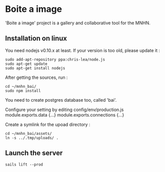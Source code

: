 Boite a image
=============

'Boite a image' project is a gallery and collaborative tool for the MNHN.


Installation on linux
---------------------

You need nodejs v0.10.x at least.
If your version is too old, please update it :

    sudo add-apt-repository ppa:chris-lea/node.js
    sudo apt-get update
    sudo apt-get install nodejs

After getting the sources, run :

    cd ~/mnhn_bai/
    sudo npm install


You need to create postgres database too, called 'bai'.

Configure your setting by editing config/env/production.js
    module.exports.data {...}
    module.exports.connections {...}

Create a symlink for the upoad directory :

    cd ~/mnhn_bai/assets/
    ln -s ../.tmp/uploads/ .
    

Launch the server
-----------------

    sails lift --prod


